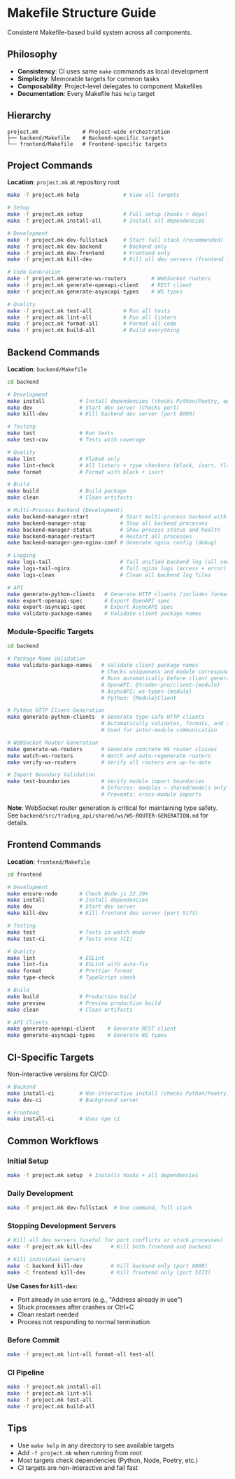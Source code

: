 # Makefile Structure Guide

Consistent Makefile-based build system across all components.

## Philosophy

- **Consistency**: CI uses same `make` commands as local development
- **Simplicity**: Memorable targets for common tasks
- **Composability**: Project-level delegates to component Makefiles
- **Documentation**: Every Makefile has `help` target

## Hierarchy

```
project.mk              # Project-wide orchestration
├── backend/Makefile    # Backend-specific targets
└── frontend/Makefile   # Frontend-specific targets
```

## Project Commands

**Location**: `project.mk` at repository root

```bash
make -f project.mk help              # View all targets

# Setup
make -f project.mk setup             # Full setup (hooks + deps)
make -f project.mk install-all       # Install all dependencies

# Development
make -f project.mk dev-fullstack     # Start full stack (recommended)
make -f project.mk dev-backend       # Backend only
make -f project.mk dev-frontend      # Frontend only
make -f project.mk kill-dev          # Kill all dev servers (frontend + backend)

# Code Generation
make -f project.mk generate-ws-routers        # WebSocket routers
make -f project.mk generate-openapi-client    # REST client
make -f project.mk generate-asyncapi-types    # WS types

# Quality
make -f project.mk test-all          # Run all tests
make -f project.mk lint-all          # Run all linters
make -f project.mk format-all        # Format all code
make -f project.mk build-all         # Build everything
```

## Backend Commands

**Location**: `backend/Makefile`

```bash
cd backend

# Development
make install           # Install dependencies (checks Python/Poetry, optional nginx)
make dev               # Start dev server (checks port)
make kill-dev          # Kill backend dev server (port 8000)

# Testing
make test              # Run tests
make test-cov          # Tests with coverage

# Quality
make lint              # Flake8 only
make lint-check        # All linters + type checkers (black, isort, flake8, mypy, pyright)
make format            # Format with black + isort

# Build
make build             # Build package
make clean             # Clean artifacts

# Multi-Process Backend (Development)
make backend-manager-start          # Start multi-process backend with nginx
make backend-manager-stop           # Stop all backend processes
make backend-manager-status         # Show process status and health
make backend-manager-restart        # Restart all processes
make backend-manager-gen-nginx-conf # Generate nginx config (debug)

# Logging
make logs-tail                      # Tail unified backend log (all servers with prefixes)
make logs-tail-nginx                # Tail nginx logs (access + error)
make logs-clean                     # Clean all backend log files

# API
make generate-python-clients   # Generate HTTP clients (includes format & validation)
make export-openapi-spec       # Export OpenAPI spec
make export-asyncapi-spec      # Export AsyncAPI spec
make validate-package-names    # Validate client package names
```

### Module-Specific Targets

```bash
cd backend

# Package Name Validation
make validate-package-names   # Validate client package names
                              # Checks uniqueness and module correspondence
                              # Runs automatically before client generation
                              # OpenAPI: @trader-pro/client-{module}
                              # AsyncAPI: ws-types-{module}
                              # Python: {Module}Client

# Python HTTP Client Generation
make generate-python-clients  # Generate type-safe HTTP clients
                              # Automatically validates, formats, and type-checks
                              # Used for inter-module communication

# WebSocket Router Generation
make generate-ws-routers      # Generate concrete WS router classes
make watch-ws-routers         # Watch and auto-regenerate routers
make verify-ws-routers        # Verify all routers are up-to-date

# Import Boundary Validation
make test-boundaries          # Verify module import boundaries
                              # Enforces: modules → shared/models only
                              # Prevents: cross-module imports
```

**Note**: WebSocket router generation is critical for maintaining type safety. See `backend/src/trading_api/shared/ws/WS-ROUTER-GENERATION.md` for details.

## Frontend Commands

**Location**: `frontend/Makefile`

```bash
cd frontend

# Development
make ensure-node       # Check Node.js 22.20+
make install           # Install dependencies
make dev               # Start dev server
make kill-dev          # Kill frontend dev server (port 5173)

# Testing
make test              # Tests in watch mode
make test-ci           # Tests once (CI)

# Quality
make lint              # ESLint
make lint-fix          # ESLint with auto-fix
make format            # Prettier format
make type-check        # TypeScript check

# Build
make build             # Production build
make preview           # Preview production build
make clean             # Clean artifacts

# API Clients
make generate-openapi-client    # Generate REST client
make generate-asyncapi-types    # Generate WS types
```

## CI-Specific Targets

Non-interactive versions for CI/CD:

```bash
# Backend
make install-ci        # Non-interactive install (checks Python/Poetry, skips nginx)
make dev-ci            # Background server

# Frontend
make install-ci        # Uses npm ci
```

## Common Workflows

### Initial Setup

```bash
make -f project.mk setup  # Installs hooks + all dependencies
```

### Daily Development

```bash
make -f project.mk dev-fullstack  # One command, full stack
```

### Stopping Development Servers

```bash
# Kill all dev servers (useful for port conflicts or stuck processes)
make -f project.mk kill-dev      # Kill both frontend and backend

# Kill individual servers
make -C backend kill-dev         # Kill backend only (port 8000)
make -C frontend kill-dev        # Kill frontend only (port 5173)
```

**Use Cases for `kill-dev`:**

- Port already in use errors (e.g., "Address already in use")
- Stuck processes after crashes or Ctrl+C
- Clean restart needed
- Process not responding to normal termination

### Before Commit

```bash
make -f project.mk lint-all format-all test-all
```

### CI Pipeline

```bash
make -f project.mk install-all
make -f project.mk lint-all
make -f project.mk test-all
make -f project.mk build-all
```

## Tips

- Use `make help` in any directory to see available targets
- Add `-f project.mk` when running from root
- Most targets check dependencies (Python, Node, Poetry, etc.)
- CI targets are non-interactive and fail fast
